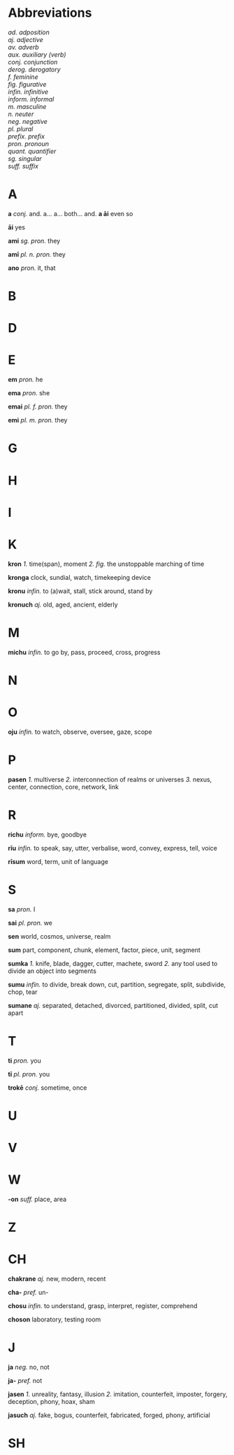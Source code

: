 # Abbreviations
_ad. adposition_  
_aj. adjective_  
_av. adverb_  
_aux. auxiliary (verb)_  
_conj. conjunction_  
_derog. derogatory_  
_f. feminine_  
_fig. figurative_  
_infin. infinitive_  
_inform. informal_  
_m. masculine_  
_n. neuter_  
_neg. negative_  
_pl. plural_  
_prefix. prefix_  
_pron. pronoun_  
_quant. quantifier_  
_sg. singular_  
_suff. suffix_  

# A

**a** _conj._ and. a... a... both... and. **a āi** even so

**āi** yes

**ami** _sg. pron._ they

**amī** _pl. n. pron._ they 

**ano** _pron._ it, that

# B

# D

# E

**em** _pron._ he 

**ema** _pron._ she

**emai** _pl. f. pron._ they

**emi** _pl. m. pron._ they

# G
 
# H

# I

# K

**kron** _1._ time(span), moment _2._ _fig._ the unstoppable marching of time

**kronga** clock, sundial, watch, timekeeping device

**kronu** _infin._ to (a)wait, stall, stick around, stand by

**kronuch** _aj._ old, aged, ancient, elderly

# M

**michu** _infin._ to go by, pass, proceed, cross, progress

# N

# O

**oju** _infin._ to watch, observe, oversee, gaze, scope

# P

**pasen** _1._ multiverse _2._ interconnection of realms or universes _3._ nexus, center, connection, core, network, link

# R

**richu** _inform._ bye, goodbye

**rīu** _infin._ to speak, say, utter, verbalise, word, convey, express, tell, voice

**rīsum** word, term, unit of language

# S

**sa** _pron._ I 

**sai** _pl. pron._ we

**sen** world, cosmos, universe, realm

**sum** part, component, chunk, element, factor, piece, unit, segment

**sumka** _1._ knife, blade, dagger, cutter, machete, sword _2._ any tool used to divide an object into segments

**sumu** _infin._ to divide, break down, cut, partition, segregate, split, subdivide, chop, tear

**sumane** _aj._ separated, detached, divorced, partitioned, divided, split, cut apart

# T

**ti** _pron._ you

**tī** _pl. pron._ you

**trokē** _conj._ sometime, once

# U

# V

# W

**-on** _suff._ place, area

# Z

# CH

**chakrane** _aj._ new, modern, recent

**cha-** _pref._ un-

**chosu** _infin._ to understand, grasp, interpret, register, comprehend

**choson** laboratory, testing room

# J

**ja** _neg._ no, not

**ja-** _pref._ not

**jasen** _1._ unreality, fantasy, illusion _2._ imitation, counterfeit, imposter, forgery, deception, phony, hoax, sham

**jasuch** _aj._ fake, bogus, counterfeit, fabricated, forged, phony, artificial

# SH
